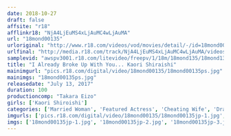 ```yaml
---
date: 2018-10-27
draft: false
affsite: "r18"
afflinkr18: "NjA4LjEuMS4xLjAuMC4wLjAuMA"
url: "18mond00135"
urloriginal: "http://www.r18.com/videos/vod/movies/detail/-/id=18mond00135"
urlfinal: "http://media.r18.com/track/NjA4LjEuMS4xLjAuMC4wLjAuMA/videos/vod/movies/detail/-/id=18mond00135"
samplevid: "awspv3001.r18.com/litevideo/freepv/1/18m/18mond135/18mond135_dmb_w.mp4"
title: "I Already Broke Up With You... Kaori Shiraishi"
mainimgurl: "pics.r18.com/digital/video/18mond00135/18mond00135ps.jpg"
mainimgs: "18mond00135ps.jpg"
releasedate: "July 13, 2017"
duration: 100
productioncomp: "Takara Eizo"
girls: ['Kaori Shiroishi']
categories: ['Married Woman', 'Featured Actress', 'Cheating Wife', 'Drama', 'Hi-Def']
imgurls: ['pics.r18.com/digital/video/18mond00135/18mond00135jp-1.jpg', 'pics.r18.com/digital/video/18mond00135/18mond00135jp-2.jpg', 'pics.r18.com/digital/video/18mond00135/18mond00135jp-3.jpg', 'pics.r18.com/digital/video/18mond00135/18mond00135jp-4.jpg', 'pics.r18.com/digital/video/18mond00135/18mond00135jp-5.jpg', 'pics.r18.com/digital/video/18mond00135/18mond00135jp-6.jpg', 'pics.r18.com/digital/video/18mond00135/18mond00135jp-7.jpg', 'pics.r18.com/digital/video/18mond00135/18mond00135jp-8.jpg', 'pics.r18.com/digital/video/18mond00135/18mond00135jp-9.jpg', 'pics.r18.com/digital/video/18mond00135/18mond00135jp-10.jpg', 'pics.r18.com/digital/video/18mond00135/18mond00135jp-11.jpg', 'pics.r18.com/digital/video/18mond00135/18mond00135jp-12.jpg', 'pics.r18.com/digital/video/18mond00135/18mond00135jp-13.jpg', 'pics.r18.com/digital/video/18mond00135/18mond00135jp-14.jpg', 'pics.r18.com/digital/video/18mond00135/18mond00135jp-15.jpg', 'pics.r18.com/digital/video/18mond00135/18mond00135jp-16.jpg', 'pics.r18.com/digital/video/18mond00135/18mond00135jp-17.jpg', 'pics.r18.com/digital/video/18mond00135/18mond00135jp-18.jpg', 'pics.r18.com/digital/video/18mond00135/18mond00135jp-19.jpg', 'pics.r18.com/digital/video/18mond00135/18mond00135jp-20.jpg']
imgs: ['18mond00135jp-1.jpg', '18mond00135jp-2.jpg', '18mond00135jp-3.jpg', '18mond00135jp-4.jpg', '18mond00135jp-5.jpg', '18mond00135jp-6.jpg', '18mond00135jp-7.jpg', '18mond00135jp-8.jpg', '18mond00135jp-9.jpg', '18mond00135jp-10.jpg', '18mond00135jp-11.jpg', '18mond00135jp-12.jpg', '18mond00135jp-13.jpg', '18mond00135jp-14.jpg', '18mond00135jp-15.jpg', '18mond00135jp-16.jpg', '18mond00135jp-17.jpg', '18mond00135jp-18.jpg', '18mond00135jp-19.jpg', '18mond00135jp-20.jpg']
---
```

